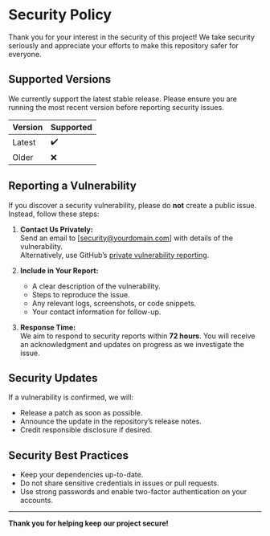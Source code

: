 
# Security Policy

Thank you for your interest in the security of this project! We take security seriously and appreciate your efforts to make this repository safer for everyone.

## Supported Versions

We currently support the latest stable release. Please ensure you are running the most recent version before reporting security issues.

| Version    | Supported          |
|------------|-------------------|
| Latest     | ✔️                |
| Older      | ❌                |

## Reporting a Vulnerability

If you discover a security vulnerability, please do **not** create a public issue. Instead, follow these steps:

1. **Contact Us Privately:**  
   Send an email to [security@yourdomain.com] with details of the vulnerability.  
   Alternatively, use GitHub’s [private vulnerability reporting](https://docs.github.com/en/code-security/security-advisories/guidance-on-reporting-and-writing-security-advisories#privately-reporting-a-security-vulnerability).

2. **Include in Your Report:**  
   - A clear description of the vulnerability.
   - Steps to reproduce the issue.
   - Any relevant logs, screenshots, or code snippets.
   - Your contact information for follow-up.

3. **Response Time:**  
   We aim to respond to security reports within **72 hours**. You will receive an acknowledgment and updates on progress as we investigate the issue.

## Security Updates

If a vulnerability is confirmed, we will:
- Release a patch as soon as possible.
- Announce the update in the repository’s release notes.
- Credit responsible disclosure if desired.

## Security Best Practices

- Keep your dependencies up-to-date.
- Do not share sensitive credentials in issues or pull requests.
- Use strong passwords and enable two-factor authentication on your accounts.

---

**Thank you for helping keep our project secure!**
